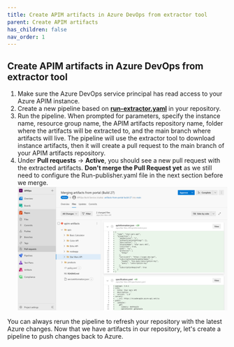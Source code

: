 ```yaml
---
title: Create APIM artifacts in Azure DevOps from extractor tool
parent: Create APIM artifacts
has_children: false
nav_order: 1
---
```



## Create APIM artifacts in Azure DevOps from extractor tool

1. Make sure the Azure DevOps service principal has read access to your Azure APIM instance.
2. Create a new pipeline based on [**run-extractor.yaml**](.https://github.com/Azure/apiops/blob/main/tools/pipelines/run-extractor.yaml) in your repository.
3. Run the pipeline. When prompted for parameters, specify the instance name, resource group name, the APIM artifacts repository name, folder where the artifacts will be extracted to, and the main branch where artifacts will live. The pipeline will use the extractor tool to download instance artifacts, then it will create a pull request to the main branch of your APIM artifacts repository.
4. Under **Pull requests** -> **Active**, you should see a new pull request with the extracted artifacts. **Don't merge the Pull Request yet** as we still need to configure the Run-publisher.yaml file in the next section before we merge.
![create-pr-extractor](../../assets/images/create-pr-extractor.png)

You can always rerun the pipeline to refresh your repository with the latest Azure changes. Now that we have artifacts in our repository, let's create a pipeline to push changes back to Azure.
